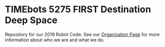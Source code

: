 # TIMEbots 5275 FIRST Destination Deep Space
Repository for our 2019 Robot Code. See our [Organization Page](https://github.com/timebots5275frc "Team 5275 GitHub organization") for more information about who we are and what we do.
